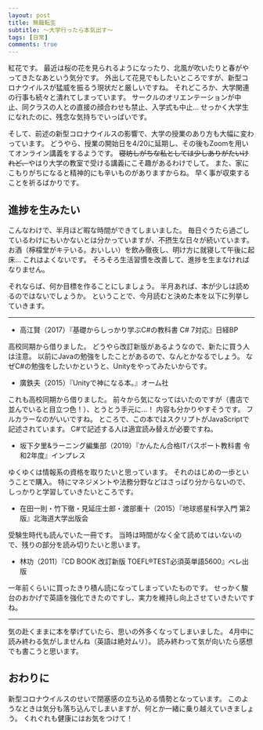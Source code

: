 ```yaml
---
layout: post
title: 無職転生
subtitle: ～大学行ったら本気出す～
tags: [日常]
comments: true
---
```


紅花です。
最近は桜の花を見られるようになったり、北風が吹いたりと春がやってきたなあという気分です。
外出して花見でもしたいところですが、新型コロナウイルスが猛威を振るう現状だと厳しいですね。
それどころか、大学関連の行事も続々と潰れてしまっています。
サークルのオリエンテーションが中止、同クラスの人との直接の顔合わせも禁止、入学式も中止...
せっかく大学生になれたのに、残念な気持ちでいっぱいです。

そして、前述の新型コロナウイルスの影響で、大学の授業のあり方も大幅に変わっています。
どうやら、授業の開始日を4/20に延期し、その後もZoomを用いてオンライン講義をするようです。
~~寝坊しがちな私としては少しありがたいけれど、~~やはり大学の教室で受ける講義にこそ趣があるわけでして。
また、家にこもりがちになると精神的にも辛いものがありますからね。
早く事が収束することを祈るばかりです。

## 進捗を生みたい

こんなわけで、半月ほど暇な時間ができてしまいました。
毎日ぐうたら過ごしているわけにもいかないとは分かっていますが、不摂生な日々が続いています。
お酒（檸檬堂がキテいる。おいしい）を飲み徹夜し、明け方に就寝して午後に起床...
これはよくないです。
そろそろ生活習慣を改善して、進捗を生まなければなりません。

それならば、何か目標を作ることにしましょう。
半月あれば、本が少しは読めるのではないでしょうか。
ということで、今月読むと決めた本を以下に列挙していきます。

***

- 高江賢（2017）『基礎からしっかり学ぶC#の教科書 C# 7対応』日経BP

高校同期から借りました。
どうやら改訂新版があるようなので、新たに買う人は注意。
以前にJavaの勉強をしたことがあるので、なんとかなるでしょう。
なぜC#の勉強をしたいかというと、Unityをやってみたいからです。

- 廣鉄夫（2015）『Unityで神になる本。』オーム社

これも高校同期から借りました。
前々から気になってはいたのですが（書店で並んでいると目立つ色！）、とうとう手元に...！
内容も分かりやすそうです。
フルカラーなのがいいですね。
ところで、この本ではスクリプトがJavaScriptで記述されています。
C#で記述する人は適宜読み替えが必要ですね。

- 坂下夕里&ラーニング編集部（2019）『かんたん合格ITパスポート教科書 令和2年度』インプレス

ゆくゆくは情報系の資格を取りたいと思っています。
それのはじめの一歩ということで購入。
特にマネジメントや法務分野などはさっぱり分からないので、しっかりと学習していきたいところです。

- 在田一則・竹下徹・見延庄士郎・渡部重十（2015）『地球惑星科学入門 第2版』北海道大学出版会

受験生時代も読んでいた一冊です。
当時は時間がなく全て読めてはいないので、残りの部分を読み切りたいと思います。

- 林功（2011）『CD BOOK 改訂新版 TOEFL®TEST必須英単語5600』ベレ出版

一年前くらいに買ったきり積ん読になってしまっていたものです。
せっかく駿台のおかげで英語を強化できたのですし、実力を維持し向上させていきたいですね。

***

気の赴くままに本を挙げていたら、思いの外多くなってしまいました。
4月中に読み終わる気がしませんね（英語は絶対ムリ）。
読み終わって気が向いたら感想でも書こうと思います。

## おわりに

新型コロナウイルスのせいで閉塞感の立ち込める情勢となっています。
このようなときは気分も落ち込んでしまいますが、何とか一緒に乗り越えていきましょう。
くれぐれも健康にはお気をつけて！
